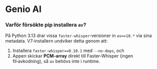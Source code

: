# Genio AI

### Varför försökte pip installera `av`?
På Python 3.13 drar vissa `faster-whisper`‑versioner in `av==10.*` via sina metadata. V7‑installern undviker detta genom att:
1) Installera `faster-whisper==0.10.1` med `--no-deps`, och
2) Appen skickar **PCM‑array** direkt till Faster‑Whisper (ingen fil‑avkodning), så `av` behövs inte i runtime.
